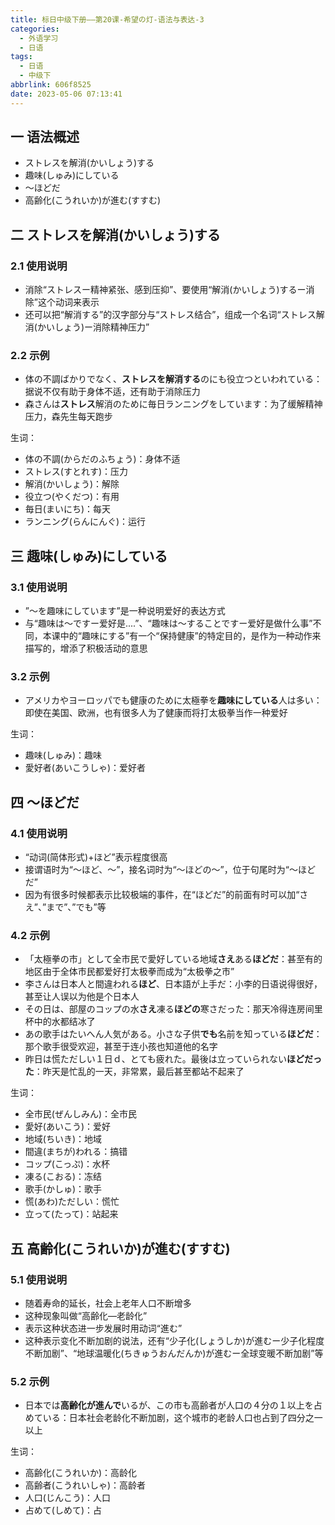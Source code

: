 ```yaml
---
title: 标日中级下册——第20课-希望の灯-语法与表达-3
categories:
  - 外语学习
  - 日语
tags:
  - 日语
  - 中级下
abbrlink: 606f8525
date: 2023-05-06 07:13:41
---
```

## 一 语法概述

* ストレスを解消(かいしょう)する
* 趣味(しゅみ)にしている
* ～ほどだ
* 高齢化(こうれいか)が進む(すすむ)


<!--more-->

## 二 ストレスを解消(かいしょう)する

### 2.1 使用说明

* 消除“ストレスー精神紧张、感到压抑”、要使用“解消(かいしょう)するー消除”这个动词来表示
* 还可以把“解消する”的汉字部分与“ストレス结合”，组成一个名词“ストレス解消(かいしょう)ー消除精神压力”

### 2.2 示例

* 体の不調ばかりでなく、**ストレスを解消する**のにも役立つといわれている：据说不仅有助于身体不适，还有助于消除压力
* 森さんは**ストレス**解消のために毎日ランニングをしています：为了缓解精神压力，森先生每天跑步

生词：

* 体の不調(からだのふちょう)：身体不适
* ストレス(すとれす)：压力
* 解消(かいしょう)：解除
* 役立つ(やくだつ)：有用
* 毎日(まいにち)：每天
* ランニング(らんにんぐ)：运行

## 三 趣味(しゅみ)にしている

### 3.1 使用说明

* ”～を趣味にしています”是一种说明爱好的表达方式
* 与“趣味は～ですー爱好是....”、“趣味は～することですー爱好是做什么事”不同，本课中的“趣味にする”有一个“保持健康”的特定目的，是作为一种动作来描写的，增添了积极活动的意思

### 3.2 示例

* アメリカやヨーロッパでも健康のために太極拳を**趣味にしている**人は多い：即使在美国、欧洲，也有很多人为了健康而将打太极拳当作一种爱好

生词：

* 趣味(しゅみ)：趣味
* 愛好者(あいこうしゃ)：爱好者

## 四 ～ほどだ

### 4.1 使用说明

* “动词(简体形式)+ほど”表示程度很高
* 接谓语时为“～ほど、～”，接名词时为“～ほどの～”，位于句尾时为“～ほどだ”
* 因为有很多时候都表示比较极端的事件，在“ほどだ”的前面有时可以加“さえ”、”まで”、”でも”等

### 4.2 示例

* 「太極拳の市」として全市民で愛好している地域**さえ**ある**ほどだ**：甚至有的地区由于全体市民都爱好打太极拳而成为“太极拳之市”
* 李さんは日本人と間違われる**ほど**、日本語が上手だ：小李的日语说得很好，甚至让人误以为他是个日本人
* その日は、部屋のコップの水**さえ**凍る**ほどの**寒さだった：那天冷得连房间里杯中的水都结冰了
* あの歌手はたいへん人気がある。小さな子供**でも**名前を知っている**ほどだ**：那个歌手很受欢迎，甚至于连小孩也知道他的名字
* 昨日は慌ただしい１日ｄ、とても疲れた。最後は立っていられない**ほどだった**：昨天是忙乱的一天，非常累，最后甚至都站不起来了

生词：

* 全市民(ぜんしみん)：全市民
* 愛好(あいこう)：爱好
* 地域(ちいき)：地域
* 間違(まちが)われる：搞错
* コップ(こっぷ)：水杯
* 凍る(こおる)：冻结
* 歌手(かしゅ)：歌手
* 慌(あわ)ただしい：慌忙
* 立って(たって)：站起来

## 五  高齢化(こうれいか)が進む(すすむ)

### 5.1 使用说明

* 随着寿命的延长，社会上老年人口不断增多
* 这种现象叫做“高齢化—老龄化”
* 表示这种状态进一步发展时用动词“進む”
* 这种表示变化不断加剧的说法，还有“少子化(しょうしか)が進むー少子化程度不断加剧”、“地球温暖化(ちきゅうおんだんか)が進むー全球变暖不断加剧”等

### 5.2 示例

* 日本では**高齢化が進んで**いるが、この市も高齢者が人口の４分の１以上を占めている：日本社会老龄化不断加剧，这个城市的老龄人口也占到了四分之一以上

生词：

* 高齢化(こうれいか)：高龄化
* 高齢者(こうれいしゃ)：高龄者
* 人口(じんこう)：人口
* 占めて(しめて)：占


